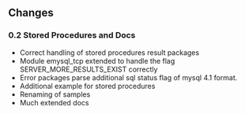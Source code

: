 ## Changes

### 0.2 Stored Procedures and Docs

* Correct handling of stored procedures result packages
* Module emysql_tcp extended to handle the flag SERVER_MORE_RESULTS_EXIST correctly
* Error packages parse additional sql status flag of mysql 4.1 format.
* Additional example for stored procedures
* Renaming of samples
* Much extended docs

